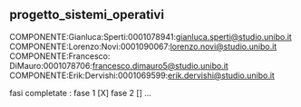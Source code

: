 ## progetto_sistemi_operativi

COMPONENTE:Gianluca:Sperti:0001078941:gianluca.sperti@studio.unibo.it
COMPONENTE:Lorenzo:Novi:0001090067:lorenzo.novi@studio.unibo.it
COMPONENTE:Francesco: DiMauro:0001078706:francesco.dimauro5@studio.unibo.it
COMPONENTE:Erik:Dervishi:0001069599:erik.dervishi@studio.unibo.it

fasi completate : 
  fase 1 [X]
  fase 2 []
  ...

